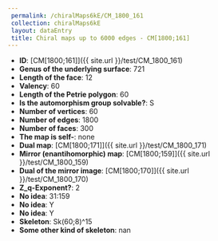 ```yaml
--- 
 permalink: /chiralMaps6kE/CM_1800_161 
 collection: chiralMaps6kE
 layout: dataEntry
 title: Chiral maps up to 6000 edges - CM[1800;161]
---
```


- **ID**: [CM[1800;161]]({{ site.url }}/test/CM_1800_161)
- **Genus of the underlying surface**: 721
- **Length of the face**: 12
- **Valency**: 60
- **Length of the Petrie polygon**: 60
- **Is the automorphism group solvable?**: S
- **Number of vertices**: 60
- **Number of edges**: 1800
- **Number of faces**: 300
- **The map is self-**: none
- **Dual map**: [CM[1800;171]]({{ site.url }}/test/CM_1800_171)
- **Mirror (enantihomorphic) map**: [CM[1800;159]]({{ site.url }}/test/CM_1800_159)
- **Dual of the mirror image**: [CM[1800;170]]({{ site.url }}/test/CM_1800_170)
- **Z_q-Exponent?**: 2
- **No idea**:  31:159
- **No idea**: Y
- **No idea**: Y
- **Skeleton**: Sk(60;8)^15
- **Some other kind of skeleton**: nan
